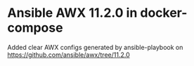 # Ansible AWX 11.2.0 in docker-compose

Added clear AWX configs generated by ansible-playbook on https://github.com/ansible/awx/tree/11.2.0
